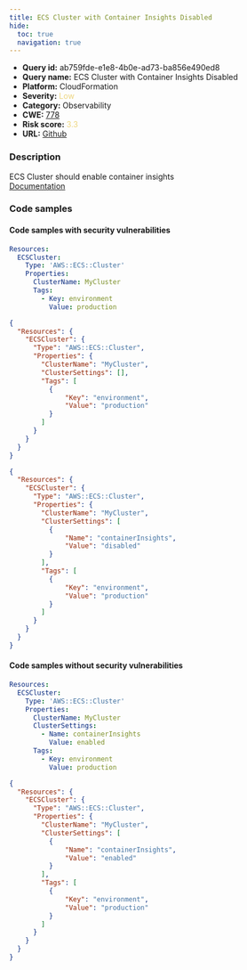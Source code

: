 ```yaml
---
title: ECS Cluster with Container Insights Disabled
hide:
  toc: true
  navigation: true
---
```


<style>
  .highlight .hll {
    background-color: #ff171742;
  }
  .md-content {
    max-width: 1100px;
    margin: 0 auto;
  }
</style>

-   **Query id:** ab759fde-e1e8-4b0e-ad73-ba856e490ed8
-   **Query name:** ECS Cluster with Container Insights Disabled
-   **Platform:** CloudFormation
-   **Severity:** <span style="color:#edd57e">Low</span>
-   **Category:** Observability
-   **CWE:** <a href="https://cwe.mitre.org/data/definitions/778.html" onclick="newWindowOpenerSafe(event, 'https://cwe.mitre.org/data/definitions/778.html')">778</a>
-   **Risk score:** <span style="color:#edd57e">3.3</span>
-   **URL:** [Github](https://github.com/Checkmarx/kics/tree/master/assets/queries/cloudFormation/aws/ecs_cluster_container_insights_disabled)

### Description
ECS Cluster should enable container insights<br>
[Documentation](https://docs.aws.amazon.com/AWSCloudFormation/latest/UserGuide/aws-resource-ecs-cluster.html#cfn-ecs-cluster-clustersettings)

### Code samples
#### Code samples with security vulnerabilities
```yaml title="Positive test num. 1 - yaml file" hl_lines="4"
Resources:
  ECSCluster:
    Type: 'AWS::ECS::Cluster'
    Properties:
      ClusterName: MyCluster
      Tags:
        - Key: environment
          Value: production
```
```json title="Positive test num. 2 - json file" hl_lines="7"
{
  "Resources": {
    "ECSCluster": {
      "Type": "AWS::ECS::Cluster",
      "Properties": {
        "ClusterName": "MyCluster",
        "ClusterSettings": [],
        "Tags": [
          {
              "Key": "environment",
              "Value": "production"
          }
        ]
      }
    }
  }
}
```
```json title="Positive test num. 3 - json file" hl_lines="7"
{
  "Resources": {
    "ECSCluster": {
      "Type": "AWS::ECS::Cluster",
      "Properties": {
        "ClusterName": "MyCluster",
        "ClusterSettings": [
          {
              "Name": "containerInsights",
              "Value": "disabled"
          }
        ],
        "Tags": [
          {
              "Key": "environment",
              "Value": "production"
          }
        ]
      }
    }
  }
}
```


#### Code samples without security vulnerabilities
```yaml title="Negative test num. 1 - yaml file"
Resources:
  ECSCluster:
    Type: 'AWS::ECS::Cluster'
    Properties:
      ClusterName: MyCluster
      ClusterSettings:
        - Name: containerInsights
          Value: enabled
      Tags:
        - Key: environment
          Value: production
```
```json title="Negative test num. 2 - json file"
{
  "Resources": {
    "ECSCluster": {
      "Type": "AWS::ECS::Cluster",
      "Properties": {
        "ClusterName": "MyCluster",
        "ClusterSettings": [
          {
              "Name": "containerInsights",
              "Value": "enabled"
          }
        ],
        "Tags": [
          {
              "Key": "environment",
              "Value": "production"
          }
        ]
      }
    }
  }
}
```

